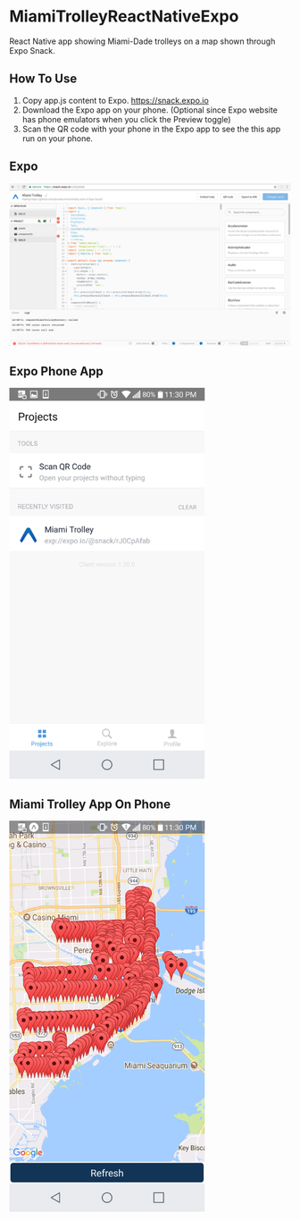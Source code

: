 # MiamiTrolleyReactNativeExpo

React Native app showing Miami-Dade trolleys on a map shown through Expo Snack.

## How To Use

1. Copy app.js content to Expo. https://snack.expo.io  
2. Download the Expo app on your phone. (Optional since Expo website has phone emulators when you click the Preview toggle)  
3. Scan the QR code with your phone in the Expo app to see the this app run on your phone.  

## Expo

![](https://github.com/qtrandev/MiamiTrolleyReactNativeExpo/blob/master/screenshot.png)

## Expo Phone App

<img src="https://github.com/qtrandev/MiamiTrolleyReactNativeExpo/blob/master/screenshot2.png" width="350">  

## Miami Trolley App On Phone

<img src="https://github.com/qtrandev/MiamiTrolleyReactNativeExpo/blob/master/screenshot3.png" width="350">  
